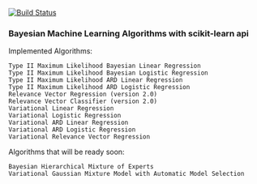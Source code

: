 [![Build Status](https://travis-ci.org/AmazaspShumik/sklearn_bayes.svg?branch=master)](https://travis-ci.org/AmazaspShumik/sklearn_bayes)

### Bayesian Machine Learning Algorithms with scikit-learn api

Implemented Algorithms:

    Type II Maximum Likelihood Bayesian Linear Regression
    Type II Maximum Likelihood Bayesian Logistic Regression
    Type II Maximum Likelihood ARD Linear Regression
    Type II Maximum Likelihood ARD Logistic Regression
    Relevance Vector Regression (version 2.0)
    Relevance Vector Classifier (version 2.0)
    Variational Linear Regression 
    Variational Logistic Regression
    Variational ARD Linear Regression
    Variational ARD Logistic Regression
    Variational Relevance Vector Regression
    
    
Algorithms that will be ready soon:

    Bayesian Hierarchical Mixture of Experts
    Variational Gaussian Mixture Model with Automatic Model Selection





